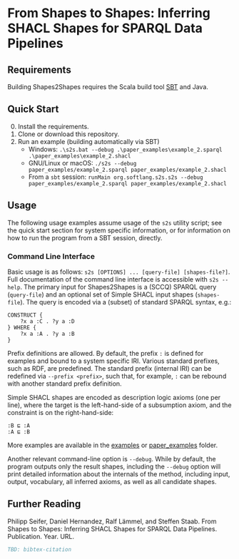 # From Shapes to Shapes: Inferring SHACL Shapes for SPARQL Data Pipelines

## Requirements

Building Shapes2Shapes requires the Scala build tool [SBT](https://www.scala-sbt.org/) and Java.

## Quick Start

0. Install the requirements.
1. Clone or download this repository.
2. Run an example (building automatically via SBT)
    * Windows: `.\s2s.bat --debug .\paper_examples\example_2.sparql .\paper_examples\example_2.shacl`
    * GNU/Linux or macOS: `./s2s --debug paper_examples/example_2.sparql paper_examples/example_2.shacl`
    * From a `sbt` session: `runMain org.softlang.s2s.s2s --debug paper_examples/example_2.sparql paper_examples/example_2.shacl`

## Usage

The following usage examples assume usage of the `s2s` utility script; see the quick start section for system specific information, or for information on how to run the program from a SBT session, directly.

### Command Line Interface

Basic usage is as follows: `s2s [OPTIONS] ... [query-file] [shapes-file?]`. Full documentation of the command line interface is accessible with `s2s --help`. The primary input for Shapes2Shapes is a (SCCQ) SPARQL query (`query-file`) and an optional set of Simple SHACL input shapes (`shapes-file`). The query is encoded via a (subset) of standard SPARQL syntax, e.g.:

```sparql
CONSTRUCT {
    ?x a :C . ?y a :D
} WHERE { 
    ?x a :A . ?y a :B
}
```

Prefix definitions are allowed. By default, the prefix `:` is defined for examples and bound to a system specific IRI. Various standard prefixes, such as RDF, are predefined. The standard prefix (internal IRI) can be redefined via `--prefix <prefix>`, such that, for example, `:` can be rebound with another standard prefix definition.

Simple SHACL shapes are encoded as description logic axioms (one per line), where the target is the left-hand-side of a subsumption axiom, and the constraint is on the right-hand-side:

```
:B ⊑ :A
:A ⊑ :B
```

More examples are available in the [examples](examples/) or [paper_examples](paper_examples/) folder.

Another relevant command-line option is `--debug`. While by default, the program outputs only the result shapes, including the `--debug` option will print detailed information about the internals of the method, including input, output, vocabulary, all inferred axioms, as well as all candidate shapes.

## Further Reading

Philipp Seifer, Daniel Hernandez, Ralf Lämmel, and Steffen Staab. From Shapes to Shapes: Inferring SHACL Shapes for SPARQL Data Pipelines. Publication. Year. URL.

```BibTeX
TBD: bibtex-citation
```
